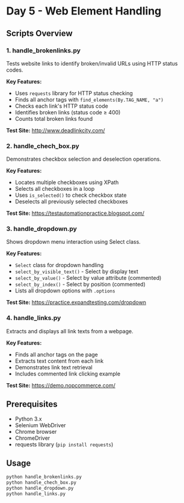 # Day 5 - Web Element Handling

## Scripts Overview

### 1. handle_brokenlinks.py
Tests website links to identify broken/invalid URLs using HTTP status codes.

**Key Features:**
- Uses `requests` library for HTTP status checking
- Finds all anchor tags with `find_elements(By.TAG_NAME, "a")`
- Checks each link's HTTP status code
- Identifies broken links (status code ≥ 400)
- Counts total broken links found

**Test Site:** http://www.deadlinkcity.com/

### 2. handle_chech_box.py
Demonstrates checkbox selection and deselection operations.

**Key Features:**
- Locates multiple checkboxes using XPath
- Selects all checkboxes in a loop
- Uses `is_selected()` to check checkbox state
- Deselects all previously selected checkboxes

**Test Site:** https://testautomationpractice.blogspot.com/

### 3. handle_dropdown.py
Shows dropdown menu interaction using Select class.

**Key Features:**
- `Select` class for dropdown handling
- `select_by_visible_text()` - Select by display text
- `select_by_value()` - Select by value attribute (commented)
- `select_by_index()` - Select by position (commented)
- Lists all dropdown options with `.options`

**Test Site:** https://practice.expandtesting.com/dropdown

### 4. handle_links.py
Extracts and displays all link texts from a webpage.

**Key Features:**
- Finds all anchor tags on the page
- Extracts text content from each link
- Demonstrates link text retrieval
- Includes commented link clicking example

**Test Site:** https://demo.nopcommerce.com/

## Prerequisites
- Python 3.x
- Selenium WebDriver
- Chrome browser
- ChromeDriver
- requests library (`pip install requests`)

## Usage
```bash
python handle_brokenlinks.py
python handle_chech_box.py
python handle_dropdown.py
python handle_links.py
```